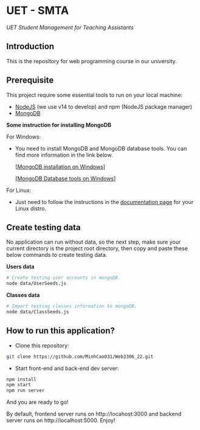 # UET - SMTA

_UET Student Management for Teaching Assistants_

## Introduction

This is the repository for web programming course in our university.

## Prerequisite

This project require some essential tools to run on your local machine:
- [NodeJS](https://nodejs.org/en/) (we use v14 to develop) and npm (NodeJS package manager)
- [MongoDB](https://www.mongodb.com/)


**Some instruction for installing MongoDB**

For Windows:

- You need to install MongoDB and MongoDB database tools. You can find more information in the link below.

  [[MongoDB installation on Windows](https://docs.mongodb.com/manual/tutorial/install-mongodb-on-windows/)]

  [[MongoDB Database tools on Windows](https://docs.mongodb.com/database-tools/installation/installation-windows/)]

For Linux:

- Just need to follow the instructions in the [documentation page](https://docs.mongodb.com/manual/administration/install-on-linux/) for your Linux distro.

## Create testing data

No application can run without data, so the next step, make sure your current directory is the project root directory, then copy and paste these below commands to create testing data.

**Users data**

```bash
# Create testing user accounts in mongoDB.
node data/UserSeeds.js
```

**Classes data**

```bash
# Import testing classes information to mongoDB.
node data/ClassSeeds.js
```

## How to run this application?

- Clone this repository:
``` bash
git clone https://github.com/MinhCao031/Web3306_22.git
```
- Start front-end and back-end dev server:
``` bash
npm install
npm start
npm run server
```

And you are ready to go!

By default, frontend server runs on http://locahost:3000 and backend server runs on http://localhost:5000.
Enjoy!
